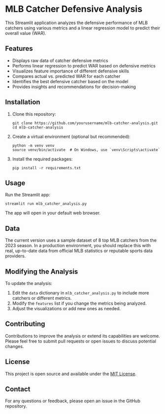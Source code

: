 # MLB Catcher Defensive Analysis

This Streamlit application analyzes the defensive performance of MLB catchers using various metrics and a linear regression model to predict their overall value (WAR).

## Features

- Displays raw data of catcher defensive metrics
- Performs linear regression to predict WAR based on defensive metrics
- Visualizes feature importance of different defensive skills
- Compares actual vs. predicted WAR for each catcher
- Identifies the best defensive catcher based on the model
- Provides insights and recommendations for decision-making

## Installation

1. Clone this repository:
   ```
   git clone https://github.com/yourusername/mlb-catcher-analysis.git
   cd mlb-catcher-analysis
   ```

2. Create a virtual environment (optional but recommended):
   ```
   python -m venv venv
   source venv/bin/activate  # On Windows, use `venv\Scripts\activate`
   ```

3. Install the required packages:
   ```
   pip install -r requirements.txt
   ```

## Usage

Run the Streamlit app:

```
streamlit run mlb_catcher_analysis.py
```

The app will open in your default web browser.

## Data

The current version uses a sample dataset of 8 top MLB catchers from the 2023 season. In a production environment, you should replace this with real, up-to-date data from official MLB statistics or reputable sports data providers.

## Modifying the Analysis

To update the analysis:

1. Edit the `data` dictionary in `mlb_catcher_analysis.py` to include more catchers or different metrics.
2. Modify the `features` list if you change the metrics being analyzed.
3. Adjust the visualizations or add new ones as needed.

## Contributing

Contributions to improve the analysis or extend its capabilities are welcome. Please feel free to submit pull requests or open issues to discuss potential changes.

## License

This project is open source and available under the [MIT License](LICENSE).

## Contact

For any questions or feedback, please open an issue in the GitHub repository.
